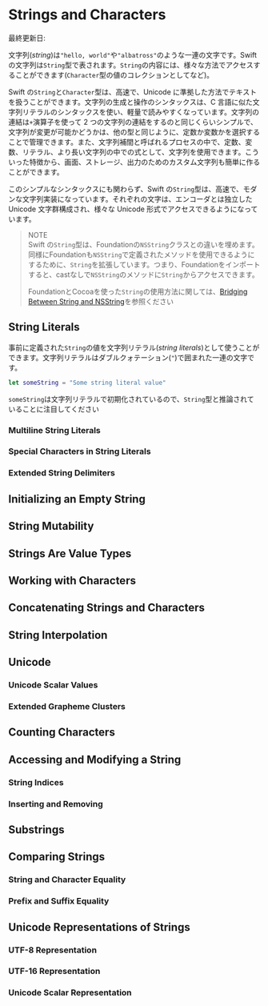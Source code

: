 # Strings and Characters

最終更新日:

文字列(*string*)は`"hello, world"`や`"albatross"`のような一連の文字です。Swift の文字列は`String`型で表されます。`String`の内容には、様々な方法でアクセスすることができます(`Character`型の値のコレクションとしてなど)。

Swift の`String`と`Character`型は、高速で、Unicode に準拠した方法でテキストを扱うことができます。文字列の生成と操作のシンタックスは、C 言語に似た文字列リテラルのシンタックスを使い、軽量で読みやすくなっています。文字列の連結は`+`演算子を使って 2 つの文字列の連結をするのと同じくらいシンプルで、文字列が変更が可能かどうかは、他の型と同じように、定数か変数かを選択することで管理できます。また、文字列補間と呼ばれるプロセスの中で、定数、変数、リテラル、より長い文字列の中での式として、文字列を使用できます。こういった特徴から、画面、ストレージ、出力のためのカスタム文字列も簡単に作ることができます。

このシンプルなシンタックスにも関わらず、Swift の`String`型は、高速で、モダンな文字列実装になっています。それぞれの文字は、エンコーダとは独立した Unicode 文字群構成され、様々な Unicode 形式でアクセスできるようになっています。

> NOTE  
> Swift の`String`型は、Foundationの`NSString`クラスとの違いを埋めます。同様にFoundationも`NSString`で定義されたメソッドを使用できるようにするために、`String`を拡張しています。つまり、Foundationをインポートすると、castなしで`NSString`のメソッドに`String`からアクセスできます。  
>  
> FoundationとCocoaを使った`String`の使用方法に関しては、[Bridging Between String and NSString](https://developer.apple.com/documentation/swift/string#2919514)を参照ください

## String Literals

事前に定義された`String`の値を文字列リテラル(*string literals*)として使うことができます。文字列リテラルはダブルクォテーション(`"`)で囲まれた一連の文字です。

```swift
let someString = "Some string literal value"
```

`someString`は文字列リテラルで初期化されているので、`String`型と推論されていることに注目してください

### Multiline String Literals

### Special Characters in String Literals

### Extended String Delimiters

## Initializing an Empty String

## String Mutability

## Strings Are Value Types

## Working with Characters

## Concatenating Strings and Characters

## String Interpolation

## Unicode

### Unicode Scalar Values

### Extended Grapheme Clusters

## Counting Characters

## Accessing and Modifying a String

### String Indices

### Inserting and Removing

## Substrings

## Comparing Strings

### String and Character Equality

### Prefix and Suffix Equality

## Unicode Representations of Strings

### UTF-8 Representation

### UTF-16 Representation

### Unicode Scalar Representation
